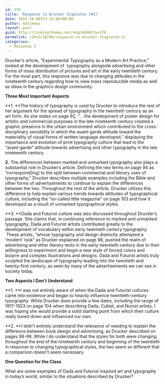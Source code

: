 ```yaml
---
id: 376
title: 'Response to Drucker Stapleton (#5)'
date: 2015-10-06T13:16:04+00:00
author: matthews
layout: post
guid: http://lindsaythomas.net/engl4600/?p=376
permalink: /2015/10/06/response-to-drucker-stapleton-5/
categories:
  - Response 5
---
```

Drucker&#8217;s article, &#8220;Experimental Typography as a Modern Art Practice,&#8221; looked at the development of  typography alongside advertising and other forms of mass distribution of pictures and art in the early twentieth century. For the most part, this response was due to changing attitudes in the nineteenth century regarding how to view mass reproducible media as well as ideas in the graphics design community.

**Three Most Important Aspects**

**1. **The history of typography is used by Drucker to introduce the rest of her argument for the spread of typography in the twentieth century as an art form. As she states on page 92, &#8220;&#8230; the development of poster design for artistic and commercial purposes in the late nineteenth century created a graphic presence in the urban environment which contributed to the cross- disciplinary sensibility in which the avant-garde attitude toward the materiality of visual forms of written language developed,&#8221; displaying the importance and evolution of print typography culture that lead to the &#8220;avant-garde&#8221; attitude towards advertising and other typography in the late nineteenth century.

**2.** The differences between marked and unmarked typography also plays a substantial role in Drucker&#8217;s article. Defining the two terms on page 94 as &#8220;correspond[ing] to the split between commercial and literary uses of typography,&#8221; Drucker describes multiple examples including the Bible and other forms of advertisements to continue to explain the differences between the two. Throughout the rest of the article, Drucker utilizes this difference to help explain various trends towards attitudes of typographical culture, including the &#8220;so-called little magazine&#8221; on page 103 and how it developed as a result of unmarked typographical styles.

**3. **Dada and Futurist culture was also discussed throughout Drucker&#8217;s passage. She claims that, in continuing reference to marked and unmarked typography, Dada and Futurist artists contributed greatly to the development of vocabulary within early twentieth century typography.  These artists, &#8220;whose typography and design distinctly attempted a &#8216;modern&#8217; look&#8221; as Drucker explained on page 98, pushed the realm of advertising and other literary texts in the early twentieth century due to their willingness to experiment and begin a new style of forced colors and bizarre and complex illustrations and designs. Dada and Futurist artists truly sculpted the landscape of typography leading into the twentieth and twenty-first century, as seen by many of the advertisements we can see in society today.

**Two Aspects I Don&#8217;t Understand**

**1. **I was not entirely aware of when the Dada and Futurist cultures came into existence and began to heavily influence twentieth-century typography. While Drucker does provide a few dates, including the range of 1917-1923 on page 104 when describing Dada, Cubist, and Nunist artists, I was hoping she would provide a solid starting point from which their culture really bored down and influenced our own.

**2. **I didn&#8217;t entirely understand the relevance of needing to explain the difference between book design and advertising, as Drucker described on pages 98-99. While I do understand that the styles for both were changing throughout the end of the nineteenth century and beginning of the twentieth in response to changing typographical styles, the two seem so different that a comparison doesn&#8217;t seem necessary.

**One Question for the Class**

What are some examples of Dada and Futurist inspired art and typography in today&#8217;s world, similar to the situations described by Drucker?